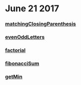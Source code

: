 # June 21 2017
### [matchingClosingParenthesis](https://github.com/WomenWhoCodeNYC/Algorithms/blob/master/challenges/matchingClosingParenthesis/matchingClosingParenthesis.md)
### [evenOddLetters](https://github.com/WomenWhoCodeNYC/Algorithms/blob/master/challenges/evenOddLetters/evenOddLetters.md)
### [factorial](https://github.com/WomenWhoCodeNYC/Algorithms/blob/master/challenges/factorial/factorial.md)
### [fibonacciSum](https://github.com/WomenWhoCodeNYC/Algorithms/blob/master/challenges/fibonacciSum/fibonacci_sum.md)
### [getMin](https://github.com/WomenWhoCodeNYC/Algorithms/blob/master/challenges/getMin/getMin.md)
